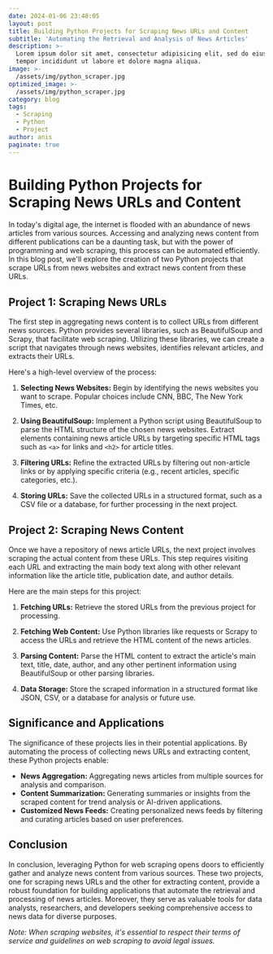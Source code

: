 ```yaml
---
date: 2024-01-06 23:48:05
layout: post
title: Building Python Projects for Scraping News URLs and Content
subtitle: 'Automating the Retrieval and Analysis of News Articles'
description: >-
  Lorem ipsum dolor sit amet, consectetur adipisicing elit, sed do eiusmod
  tempor incididunt ut labore et dolore magna aliqua.
image: >-
  /assets/img/python_scraper.jpg
optimized_image: >-
  /assets/img/python_scraper.jpg
category: blog
tags:
  - Scraping
  - Python
  - Project
author: anis
paginate: true
---
```


# Building Python Projects for Scraping News URLs and Content

In today's digital age, the internet is flooded with an abundance of news articles from various sources. Accessing and analyzing news content from different publications can be a daunting task, but with the power of programming and web scraping, this process can be automated efficiently. In this blog post, we'll explore the creation of two Python projects that scrape URLs from news websites and extract news content from these URLs.

## Project 1: Scraping News URLs

The first step in aggregating news content is to collect URLs from different news sources. Python provides several libraries, such as BeautifulSoup and Scrapy, that facilitate web scraping. Utilizing these libraries, we can create a script that navigates through news websites, identifies relevant articles, and extracts their URLs.

Here's a high-level overview of the process:

1. **Selecting News Websites:** Begin by identifying the news websites you want to scrape. Popular choices include CNN, BBC, The New York Times, etc.
  
2. **Using BeautifulSoup:** Implement a Python script using BeautifulSoup to parse the HTML structure of the chosen news websites. Extract elements containing news article URLs by targeting specific HTML tags such as `<a>` for links and `<h2>` for article titles.

3. **Filtering URLs:** Refine the extracted URLs by filtering out non-article links or by applying specific criteria (e.g., recent articles, specific categories, etc.).

4. **Storing URLs:** Save the collected URLs in a structured format, such as a CSV file or a database, for further processing in the next project.

## Project 2: Scraping News Content

Once we have a repository of news article URLs, the next project involves scraping the actual content from these URLs. This step requires visiting each URL and extracting the main body text along with other relevant information like the article title, publication date, and author details.

Here are the main steps for this project:

1. **Fetching URLs:** Retrieve the stored URLs from the previous project for processing.

2. **Fetching Web Content:** Use Python libraries like requests or Scrapy to access the URLs and retrieve the HTML content of the news articles.

3. **Parsing Content:** Parse the HTML content to extract the article's main text, title, date, author, and any other pertinent information using BeautifulSoup or other parsing libraries.

4. **Data Storage:** Store the scraped information in a structured format like JSON, CSV, or a database for analysis or future use.

## Significance and Applications

The significance of these projects lies in their potential applications. By automating the process of collecting news URLs and extracting content, these Python projects enable:

- **News Aggregation:** Aggregating news articles from multiple sources for analysis and comparison.
- **Content Summarization:** Generating summaries or insights from the scraped content for trend analysis or AI-driven applications.
- **Customized News Feeds:** Creating personalized news feeds by filtering and curating articles based on user preferences.

## Conclusion

In conclusion, leveraging Python for web scraping opens doors to efficiently gather and analyze news content from various sources. These two projects, one for scraping news URLs and the other for extracting content, provide a robust foundation for building applications that automate the retrieval and processing of news articles. Moreover, they serve as valuable tools for data analysts, researchers, and developers seeking comprehensive access to news data for diverse purposes.

*Note: When scraping websites, it's essential to respect their terms of service and guidelines on web scraping to avoid legal issues.*

